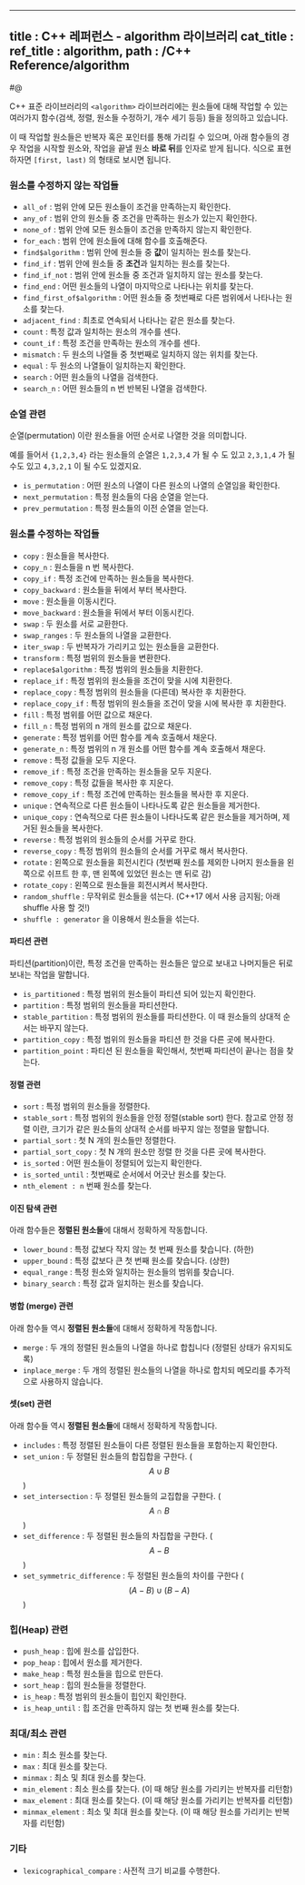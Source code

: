 ----------------
title : C++ 레퍼런스 - algorithm 라이브러리
cat_title : <algorithm>
ref_title : algorithm, <algorithm>
path : /C++ Reference/algorithm
----------------

#@ <algorithm>

C++ 표준 라이브러리의 `<algorithm>` 라이브러리에는 원소들에 대해 작업할 수 있는 여러가지 함수(검색, 정렬, 원소들 수정하기, 개수 세기 등등) 들을 정의하고 있습니다.

이 때 작업할 원소들은 반복자 혹은 포인터를 통해 가리킬 수 있으며, 아래 함수들의 경우 작업을 시작할 원소와, 작업을 끝낼 원소 **바로 뒤**를 인자로 받게 됩니다. 식으로 표현하자면 `[first, last)` 의 형태로 보시면 됩니다.

### 원소를 수정하지 않는 작업들

* `all_of` : 범위 안에 모든 원소들이 조건을 만족하는지 확인한다.
* `any_of` : 범위 안의 원소들 중 조건을 만족하는 원소가 있는지 확인한다.
* `none_of` : 범위 안에 모든 원소들이 조건을 만족하지 않는지 확인한다.
* `for_each` : 범위 안에 원소들에 대해 함수를 호출해준다.
* `find$algorithm` : 범위 안에 원소들 중 **값**이 일치하는 원소를 찾는다.
* `find_if` : 범위 안에 원소들 중 **조건**과 일치하는 원소를 찾는다.
* `find_if_not` : 범위 안에 원소들 중 조건과 일치하지 않는 원소를 찾는다.
* `find_end` : 어떤 원소들의 나열이 마지막으로 나타나는 위치를 찾는다.
* `find_first_of$algorithm` : 어떤 원소들 중 첫번째로 다른 범위에서 나타나는 원소를 찾는다.
* `adjacent_find` : 최초로 연속되서 나타나는 같은 원소를 찾는다.
* `count` : 특정 값과 일치하는 원소의 개수를 센다.
* `count_if` : 특정 조건을 만족하는 원소의 개수를 센다.
* `mismatch` : 두 원소의 나열들 중 첫번째로 일치하지 않는 위치를 찾는다.
* `equal` : 두 원소의 나열들이 일치하는지 확인한다.
* `search` : 어떤 원소들의 나열을 검색한다.
* `search_n` : 어떤 원소들의 n 번 반복된 나열을 검색한다.

### 순열 관련

순열(permutation) 이란 원소들을 어떤 순서로 나열한 것을 의미합니다.

예를 들어서 `{1,2,3,4}` 라는 원소들의 순열은 `1,2,3,4` 가 될 수 도 있고 `2,3,1,4` 가 될 수도 있고 `4,3,2,1` 이 될 수도 있겠지요.

* `is_permutation` : 어떤 원소의 나열이 다른 원소의 나열의 순열임을 확인한다.
* `next_permutation` : 특정 원소들의 다음 순열을 얻는다.
* `prev_permutation` : 특정 원소들의 이전 순열을 얻는다.

### 원소를 수정하는 작업들

* `copy` : 원소들을 복사한다.
* `copy_n` : 원소들을 n 번 복사한다.
* `copy_if` : 특정 조건에 만족하는 원소들을 복사한다.
* `copy_backward` : 원소들을 뒤에서 부터 복사한다.
* `move` : 원소들을 이동시킨다.
* `move_backward` : 원소들을 뒤에서 부터 이동시킨다.
* `swap` : 두 원소를 서로 교환한다.
* `swap_ranges` : 두 원소들의 나열을 교환한다.
* `iter_swap` : 두 반복자가 가리키고 있는 원소들을 교환한다.
* `transform` : 특정 범위의 원소들을 변환한다.
* `replace$algorithm` : 특정 범위의 원소들을 치환한다.
* `replace_if` : 특정 범위의 원소들을 조건이 맞을 시에 치환한다.
* `replace_copy` : 특정 범위의 원소들을 (다른데) 복사한 후 치환한다.
* `replace_copy_if` : 특정 범위의 원소들을 조건이 맞을 시에 복사한 후 치환한다.
* `fill` : 특정 범위를 어떤 값으로 채운다.
* `fill_n` : 특정 범위의 n 개의 원소를 값으로 채운다.
* `generate` : 특정 범위를 어떤 함수를 계속 호출해서 채운다.
* `generate_n` : 특정 범위의 n 개 원소를 어떤 함수를 계속 호출해서 채운다.
* `remove` : 특정 값들을 모두 지운다.
* `remove_if` : 특정 조건을 만족하는 원소들을 모두 지운다.
* `remove_copy` : 특정 값들을 복사한 후 지운다.
* `remove_copy_if` : 특정 조건에 만족하는 원소들을 복사한 후 지운다.
* `unique` : 연속적으로 다른 원소들이 나타나도록 같은 원소들을 제거한다.
* `unique_copy` : 연속적으로 다른 원소들이 나타나도록 같은 원소들을 제거하며, 제거된 원소들을 복사한다.
* `reverse` : 특정 범위의 원소들의 순서를 거꾸로 한다.
* `reverse_copy` : 특정 범위의 원소들의 순서를 거꾸로 해서 복사한다.
* `rotate` : 왼쪽으로 원소들을 회전시킨다 (첫번째 원소를 제외한 나머지 원소들을 왼쪽으로 쉬프트 한 후, 맨 왼쪽에 있었던 원소는 맨 뒤로 감)
* `rotate_copy` : 왼쪽으로 원소들을 회전시켜서 복사한다.
* `random_shuffle` : 무작위로 원소들을 섞는다. (C++17 에서 사용 금지됨; 아래 shuffle 사용 할 것!)
* `shuffle : generator` 을 이용해서 원소들을 섞는다.

#### 파티션 관련

파티션(partition)이란, 특정 조건을 만족하는 원소들은 앞으로 보내고 나머지들은 뒤로 보내는 작업을 말합니다.

* `is_partitioned` : 특정 범위의 원소들이 파티션 되어 있는지 확인한다.
* `partition` : 특정 범위의 원소들을 파티션한다.
* `stable_partition` : 특정 범위의 원소들를 파티션한다. 이 때 원소들의 상대적 순서는 바꾸지 않는다.
* `partition_copy` : 특정 범위의 원소들을 파티션 한 것을 다른 곳에 복사한다.
* `partition_point` : 파티션 된 원소들을 확인해서, 첫번째 파티션이 끝나는 점을 찾는다.

#### 정렬 관련

* `sort` : 특정 범위의 원소들을 정렬한다.
* `stable_sort` : 특정 범위의 원소들을 안정 정렬(stable sort) 한다. 참고로 안정 정렬 이란, 크기가 같은 원소들의 상대적 순서를 바꾸지 않는 정렬을 말합니다.
* `partial_sort` : 첫 N 개의 원소들만 정렬한다.
* `partial_sort_copy` : 첫 N 개의 원소만 정렬 한 것을 다른 곳에 복사한다.
* `is_sorted` : 어떤 원소들이 정렬되어 있는지 확인한다.
* `is_sorted_until` : 첫번째로 순서에서 어긋난 원소를 찾는다.
* `nth_element : n` 번째 원소를 찾는다.

#### 이진 탐색 관련

아래 함수들은 **정렬된 원소들**에 대해서 정확하게 작동합니다.

* `lower_bound` : 특정 값보다 작지 않는 첫 번째 원소를 찾습니다. (하한)
* `upper_bound` : 특정 값보다 큰 첫 번째 원소를 찾습니다. (상한)
* `equal_range` : 특정 원소와 일치하는 원소들의 범위를 찾습니다.
* `binary_search` : 특정 값과 일치하는 원소를 찾습니다.

#### 병합 (merge) 관련

아래 함수들 역시 **정렬된 원소들**에 대해서 정확하게 작동합니다.

* `merge` : 두 개의 정렬된 원소들의 나열을 하나로 합칩니다 (정렬된 상태가 유지되도록)
* `inplace_merge` : 두 개의 정렬된 원소들의 나열을 하나로 합치되 메모리를 추가적으로 사용하지 않습니다.

#### 셋(set) 관련

아래 함수들 역시 **정렬된 원소들**에 대해서 정확하게 작동합니다.

* `includes` : 특정 정렬된 원소들이 다른 정렬된 원소들을 포함하는지 확인한다.
* `set_union` : 두 정렬된 원소들의 합집합을 구한다. ($$A\cup B$$)
* `set_intersection` : 두 정렬된 원소들의 교집합을 구한다. ($$A\cap B$$)
* `set_difference` : 두 정렬된 원소들의 차집합을 구한다. ($$A-B$$)
* `set_symmetric_difference` : 두 정렬된 원소들의 차이를 구한다 ($$(A-B)\cup (B-A)$$)

### 힙(Heap) 관련

* `push_heap` : 힙에 원소를 삽입한다.
* `pop_heap` : 힙에서 원소를 제거한다.
* `make_heap` : 특정 원소들을 힙으로 만든다.
* `sort_heap` : 힙의 원소들을 정렬한다.
* `is_heap` : 특정 범위의 원소들이 힙인지 확인한다.
* `is_heap_until` : 힙 조건을 만족하지 않는 첫 번째 원소를 찾는다.

### 최대/최소 관련

* `min` : 최소 원소를 찾는다.
* `max` : 최대 원소를 찾는다.
* `minmax` : 최소 및 최대 원소를 찾는다.
* `min_element` : 최소 원소를 찾는다. (이 때 해당 원소를 가리키는 반복자를 리턴함)
* `max_element` : 최대 원소를 찾는다. (이 때 해당 원소를 가리키는 반복자를 리턴함)
* `minmax_element` : 최소 및 최대 원소를 찾는다. (이 때 해당 원소를 가리키는 반복자를 리턴함)

### 기타

* `lexicographical_compare` : 사전적 크기 비교를 수행한다.